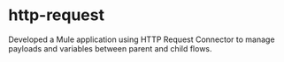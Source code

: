 # http-request
Developed a Mule application using HTTP Request Connector to manage payloads and variables between parent and child flows. 
